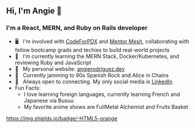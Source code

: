 ## Hi, I'm Angie 🍁
### I'm a React, MERN, and Ruby on Rails developer  

- 🖥 &nbsp; I'm involved with [CodeForPDX](https://www.codeforpdx.org/) and [Mentor Mesh](https://mentormesh.io/), collaborating with fellow bootcamp grads and  techies to build real-world projects 
- 🌱 &nbsp; I’m currently learning the MERN Stack, Docker/Kubernetes, and reviewing Ruby and JavaScript
- 🌺 &nbsp; My personal website: [angierodriguez.dev](https://angierodriguez.dev/)
- 🎵 &nbsp; Currently jamming to 90s Spanish Rock and Alice in Chains
- 💜 &nbsp; Always open to connecting. My only social media is [LinkedIn](https://www.linkedin.com/in/angie-rodriguez-web-developer/)
- Fun Facts:
  - I love learning foreign languages, currently learning French and Japanese via Busuu
  - My favorite anime shows are FullMetal Alchemist and Fruits Basket

https://img.shields.io/badge/-HTML5-orange
